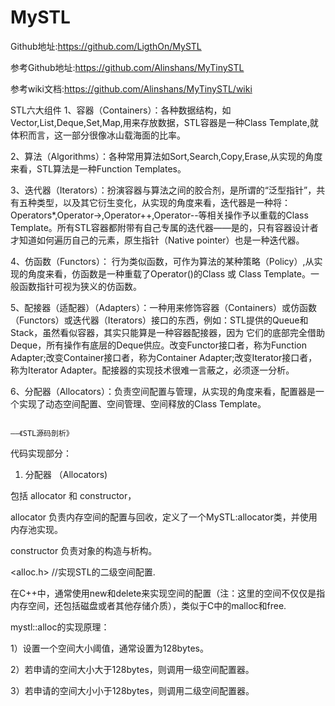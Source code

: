 # MySTL
Github地址:https://github.com/LigthOn/MySTL
                                                                                                                                                        
参考Github地址:https://github.com/Alinshans/MyTinySTL

参考wiki文档:https://github.com/Alinshans/MyTinySTL/wiki


STL六大组件
1、容器（Containers）：各种数据结构，如Vector,List,Deque,Set,Map,用来存放数据，STL容器是一种Class Template,就体积而言，这一部分很像冰山载海面的比率。

2、算法（Algorithms）：各种常用算法如Sort,Search,Copy,Erase,从实现的角度来看，STL算法是一种Function Templates。

3、迭代器（Iterators）：扮演容器与算法之间的胶合剂，是所谓的“泛型指针”，共有五种类型，以及其它衍生变化，从实现的角度来看，迭代器是一种将：Operators*,Operator->,Operator++,Operator--等相关操作予以重载的Class Template。所有STL容器都附带有自己专属的迭代器——是的，只有容器设计者才知道如何遍历自己的元素，原生指针（Native pointer）也是一种迭代器。

4、仿函数（Functors）： 行为类似函数，可作为算法的某种策略（Policy）,从实现的角度来看，仿函数是一种重载了Operator()的Class 或 Class Template。一般函数指针可视为狭义的仿函数。

5、配接器（适配器）（Adapters）：一种用来修饰容器（Containers）或仿函数（Functors）或迭代器（Iterators）接口的东西，例如：STL提供的Queue和Stack，虽然看似容器，其实只能算是一种容器配接器，因为 它们的底部完全借助Deque，所有操作有底层的Deque供应。改变Functor接口者，称为Function Adapter;改变Container接口者，称为Container Adapter;改变Iterator接口者，称为Iterator Adapter。配接器的实现技术很难一言蔽之，必须逐一分析。

6、分配器（Allocators）：负责空间配置与管理，从实现的角度来看，配置器是一个实现了动态空间配置、空间管理、空间释放的Class Template。

                                                                                                 ——《STL源码剖析》






代码实现部分：

1. 分配器 （Allocators)

包括 allocator 和 constructor，

allocator 负责内存空间的配置与回收，定义了一个MySTL:allocator类，并使用内存池实现。

constructor 负责对象的构造与析构。


<alloc.h>       //实现STL的二级空间配置.

在C++中，通常使用new和delete来实现空间的配置（注：这里的空间不仅仅是指内存空间，还包括磁盘或者其他存储介质），类似于C中的malloc和free.

mystl::alloc的实现原理：

1）设置一个空间大小阈值，通常设置为128bytes。

2）若申请的空间大小大于128bytes，则调用一级空间配置器。

3）若申请的空间大小小于128bytes，则调用二级空间配置器。



